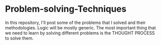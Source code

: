 # Problem-solving-Techniques
In this repository, I'll post some of the problems that I solved and their methodologies. Logic will be mostly generic.
The most important thing that we need to learn by solving different problems is the THOUGHT PROCESS to solve them.

